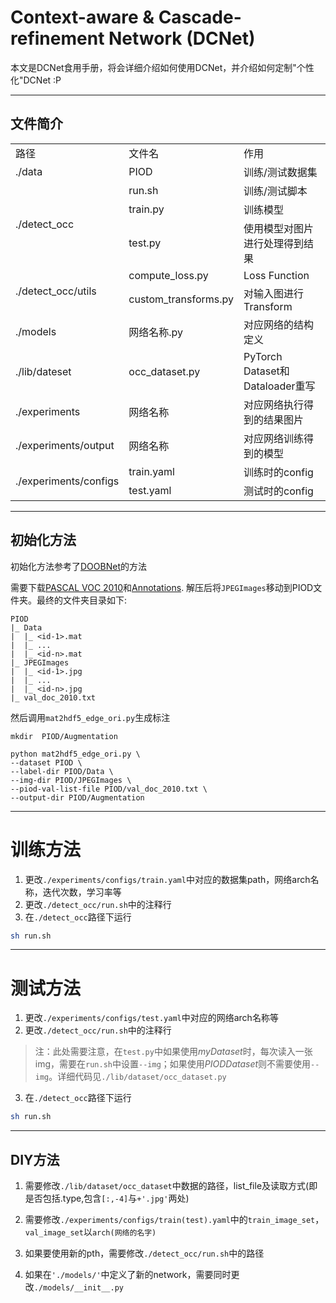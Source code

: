 # Context-aware & Cascade-refinement Network (DCNet)

本文是DCNet食用手册，将会详细介绍如何使用DCNet，并介绍如何定制"个性化"DCNet :P

---

## 文件简介

<table>
	<tr>
		<td>路径</td>
		<td>文件名</td>
		<td>作用</td>
	</tr>
	<tr>
		<td>./data</td>
		<td>PIOD</td>
		<td>训练/测试数据集</td>
	</tr>
	<tr>
		<td rowspan="3">./detect_occ</td>
		<td>run.sh</td>
		<td>训练/测试脚本</td>
	</tr>
	<tr>
		<td>train.py</td>
		<td>训练模型</td>
	</tr>
	<tr>
		<td>test.py</td>
		<td>使用模型对图片进行处理得到结果</td>
	</tr>
	<tr>
		<td rowspan="2">./detect_occ/utils</td>
		<td>compute_loss.py</td>
		<td>Loss Function</td>
	</tr>
	<tr>
		<td>custom_transforms.py</td>
		<td>对输入图进行Transform</td>
	</tr>
	<tr>
		<td>./models</td>
		<td>网络名称.py</td>
		<td>对应网络的结构定义</td>
	</tr>
	<tr>
		<td>./lib/dateset</td>
		<td>occ_dataset.py</td>
		<td>PyTorch Dataset和Dataloader重写</td>
	</tr>
	<tr>
		<td>./experiments</td>
		<td>网络名称</td>
		<td>对应网络执行得到的结果图片</td>
	</tr>
	<tr>
		<td>./experiments/output</td>
		<td>网络名称</td>
		<td>对应网络训练得到的模型</td>
	</tr>
	<tr>
		<td rowspan="2">./experiments/configs</td>
		<td>train.yaml</td>
		<td>训练时的config</td>
	</tr>
	<tr>
		<td>test.yaml</td>
		<td>测试时的config</td>
	</tr>
</table>


---

## 初始化方法

初始化方法参考了[DOOBNet](https://github.com/GuoxiaWang/DOOBNet)的方法

需要下载[PASCAL VOC 2010](http://host.robots.ox.ac.uk/pascal/VOC/voc2010/VOCtrainval_03-May-2010.tar)和[Annotations](https://drive.google.com/file/d/0B7DaWBKShuMBSkZ6Mm5RVmg5ck0/view?usp=sharing). 解压后将`JPEGImages`移动到PIOD文件夹。最终的文件夹目录如下:
```
PIOD
|_ Data
|  |_ <id-1>.mat
|  |_ ...
|  |_ <id-n>.mat
|_ JPEGImages 
|  |_ <id-1>.jpg
|  |_ ...
|  |_ <id-n>.jpg
|_ val_doc_2010.txt
```
然后调用`mat2hdf5_edge_ori.py`生成标注 
```
mkdir  PIOD/Augmentation

python mat2hdf5_edge_ori.py \
--dataset PIOD \
--label-dir PIOD/Data \
--img-dir PIOD/JPEGImages \
--piod-val-list-file PIOD/val_doc_2010.txt \
--output-dir PIOD/Augmentation
```

---

# 训练方法

1. 更改`./experiments/configs/train.yaml`中对应的数据集path，网络arch名称，迭代次数，学习率等
2. 更改`./detect_occ/run.sh`中的注释行 
3. 在`./detect_occ`路径下运行
```bash
sh run.sh
```

---

# 测试方法

1. 更改`./experiments/configs/test.yaml`中对应的网络arch名称等
2. 更改`./detect_occ/run.sh`中的注释行
> 注：此处需要注意，在`test.py`中如果使用*myDataset*时，每次读入一张img，需要在`run.sh`中设置`--img`；如果使用*PIODDataset*则不需要使用`--img`。详细代码见`./lib/dataset/occ_dataset.py`
3. 在`./detect_occ`路径下运行
```bash
sh run.sh
```

---

## DIY方法

1. 需要修改`./lib/dataset/occ_dataset`中数据的路径，list_file及读取方式(即是否包括.type,包含`[:,-4]`与`+'.jpg'`两处)

2. 需要修改`./experiments/configs/train(test).yaml`中的`train_image_set`，`val_image_set`以`arch(网络的名字)`

3. 如果要使用新的pth，需要修改`./detect_occ/run.sh`中的路径

4. 如果在`'./models/'`中定义了新的network，需要同时更改`./models/__init__.py`
